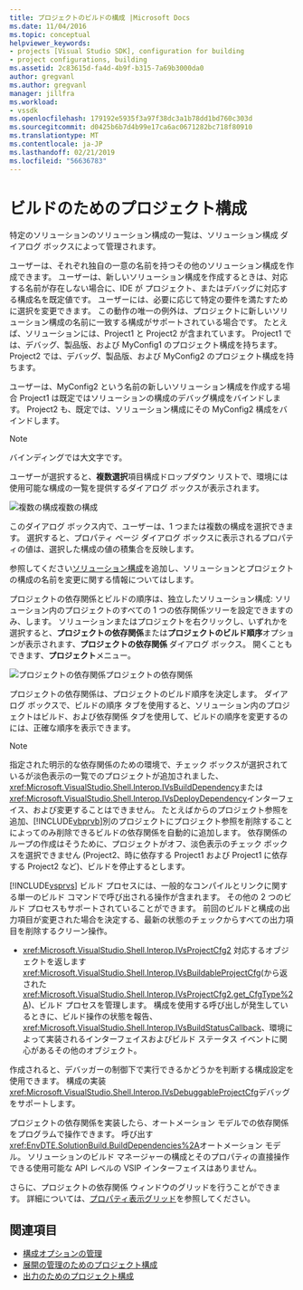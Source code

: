 ```yaml
---
title: プロジェクトのビルドの構成 |Microsoft Docs
ms.date: 11/04/2016
ms.topic: conceptual
helpviewer_keywords:
- projects [Visual Studio SDK], configuration for building
- project configurations, building
ms.assetid: 2c83615d-fa4d-4b9f-b315-7a69b3000da0
author: gregvanl
ms.author: gregvanl
manager: jillfra
ms.workload:
- vssdk
ms.openlocfilehash: 179192e5935f3a97f38dc3a1b78dd1bd760c303d
ms.sourcegitcommit: d0425b6b7d4b99e17ca6ac0671282bc718f80910
ms.translationtype: MT
ms.contentlocale: ja-JP
ms.lasthandoff: 02/21/2019
ms.locfileid: "56636783"
---
```

# <a name="project-configuration-for-building"></a>ビルドのためのプロジェクト構成
特定のソリューションのソリューション構成の一覧は、ソリューション構成 ダイアログ ボックスによって管理されます。

 ユーザーは、それぞれ独自の一意の名前を持つその他のソリューション構成を作成できます。 ユーザーは、新しいソリューション構成を作成するときは、対応する名前が存在しない場合に、IDE が プロジェクト、またはデバッグに対応する構成名を既定値です。 ユーザーには、必要に応じて特定の要件を満たすために選択を変更できます。 この動作の唯一の例外は、プロジェクトに新しいソリューション構成の名前に一致する構成がサポートされている場合です。 たとえば、ソリューションには、Project1 と Project2 が含まれています。 Project1 では、デバッグ、製品版、および MyConfig1 のプロジェクト構成を持ちます。 Project2 では、デバッグ、製品版、および MyConfig2 のプロジェクト構成を持ちます。

 ユーザーは、MyConfig2 という名前の新しいソリューション構成を作成する場合 Project1 は既定ではソリューションの構成のデバッグ構成をバインドします。 Project2 も、既定では、ソリューション構成にその MyConfig2 構成をバインドします。

> [!NOTE]
>  バインディングでは大文字です。

 ユーザーが選択すると、**複数選択**項目構成ドロップダウン リストで、環境には使用可能な構成の一覧を提供するダイアログ ボックスが表示されます。

 ![複数の構成](../../extensibility/internals/media/vsmultiplecfgs.gif "vsMultipleCfgs")複数の構成

 このダイアログ ボックス内で、ユーザーは、1 つまたは複数の構成を選択できます。 選択すると、プロパティ ページ ダイアログ ボックスに表示されるプロパティの値は、選択した構成の値の積集合を反映します。

 参照してください[ソリューション構成](../../extensibility/internals/solution-configuration.md)を追加し、ソリューションとプロジェクトの構成の名前を変更に関する情報についてはします。

 プロジェクトの依存関係とビルドの順序は、独立したソリューション構成: ソリューション内のプロジェクトのすべての 1 つの依存関係ツリーを設定できますのみ、します。 ソリューションまたはプロジェクトを右クリックし、いずれかを選択すると、**プロジェクトの依存関係**または**プロジェクトのビルド順序**オプションが表示されます、**プロジェクトの依存関係** ダイアログ ボックス。 開くこともできます、**プロジェクト**メニュー。

 ![プロジェクトの依存関係](../../extensibility/internals/media/vsprojdependencies.gif "vsProjDependencies")プロジェクトの依存関係

 プロジェクトの依存関係は、プロジェクトのビルド順序を決定します。 ダイアログ ボックスで、ビルドの順序 タブを使用すると、ソリューション内のプロジェクトはビルド、および依存関係 タブを使用して、ビルドの順序を変更するのには、正確な順序を表示できます。

> [!NOTE]
>  指定された明示的な依存関係のための環境で、チェック ボックスが選択されているが淡色表示の一覧でのプロジェクトが追加されました、<xref:Microsoft.VisualStudio.Shell.Interop.IVsBuildDependency>または<xref:Microsoft.VisualStudio.Shell.Interop.IVsDeployDependency>インターフェイス、および変更することはできません。 たとえばからのプロジェクト参照を追加、[!INCLUDE[vbprvb](../../code-quality/includes/vbprvb_md.md)]別のプロジェクトにプロジェクト参照を削除することによってのみ削除できるビルドの依存関係を自動的に追加します。 依存関係のループの作成はそうために、プロジェクトがオフ、淡色表示のチェック ボックスを選択できません (Project2、時に依存する Project1 および Project1 に依存する Project2 など)、ビルドを停止するとします。

 [!INCLUDE[vsprvs](../../code-quality/includes/vsprvs_md.md)] ビルド プロセスには、一般的なコンパイルとリンクに関する単一のビルド コマンドで呼び出される操作が含まれます。 その他の 2 つのビルド プロセスもサポートされていることができます。 前回のビルドと構成の出力項目が変更された場合を決定する、最新の状態のチェックからすべての出力項目を削除するクリーン操作。

- <xref:Microsoft.VisualStudio.Shell.Interop.IVsProjectCfg2> 対応するオブジェクトを返します<xref:Microsoft.VisualStudio.Shell.Interop.IVsBuildableProjectCfg>(から返された<xref:Microsoft.VisualStudio.Shell.Interop.IVsProjectCfg2.get_CfgType%2A>)、ビルド プロセスを管理します。 構成を使用する呼び出しが発生しているときに、ビルド操作の状態を報告、 <xref:Microsoft.VisualStudio.Shell.Interop.IVsBuildStatusCallback>、環境によって実装されるインターフェイスおよびビルド ステータス イベントに関心があるその他のオブジェクト。

 作成されると、デバッガーの制御下で実行できるかどうかを判断する構成設定を使用できます。 構成の実装<xref:Microsoft.VisualStudio.Shell.Interop.IVsDebuggableProjectCfg>デバッグをサポートします。

 プロジェクトの依存関係を実装したら、オートメーション モデルでの依存関係をプログラムで操作できます。 呼び出す<xref:EnvDTE.SolutionBuild.BuildDependencies%2A>オートメーション モデル。 ソリューションのビルド マネージャーの構成とそのプロパティの直接操作できる使用可能な API レベルの VSIP インターフェイスはありません。

 さらに、プロジェクトの依存関係 ウィンドウのグリッドを行うことができます。 詳細については、[プロパティ表示グリッド](../../extensibility/internals/properties-display-grid.md)を参照してください。

## <a name="see-also"></a>関連項目
- [構成オプションの管理](../../extensibility/internals/managing-configuration-options.md)
- [展開の管理のためのプロジェクト構成](../../extensibility/internals/project-configuration-for-managing-deployment.md)
- [出力のためのプロジェクト構成](../../extensibility/internals/project-configuration-for-output.md)